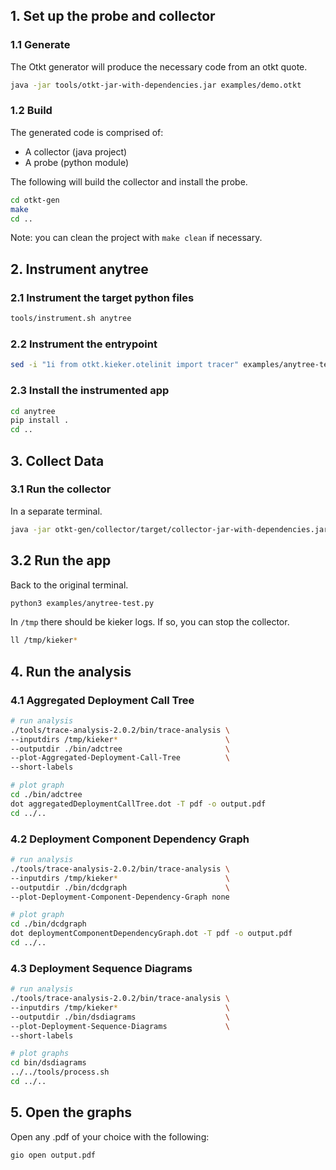 ## 1. Set up the probe and collector

### 1.1 Generate
The Otkt generator will produce the necessary code from an otkt quote.

```bash
java -jar tools/otkt-jar-with-dependencies.jar examples/demo.otkt
```

### 1.2 Build
The generated code is comprised of:
- A collector (java project)
- A probe (python module)

The following will build the collector and install the probe.

```bash
cd otkt-gen
make
cd ..
```

Note: you can clean the project with `make clean` if necessary. 

## 2. Instrument anytree

### 2.1 Instrument the target python files

```bash
tools/instrument.sh anytree
```

### 2.2 Instrument the entrypoint

```bash
sed -i "1i from otkt.kieker.otelinit import tracer" examples/anytree-test.py
```

### 2.3 Install the instrumented app

```bash
cd anytree
pip install .
cd ..
```

## 3. Collect Data

### 3.1 Run the collector
In a separate terminal.

```bash
java -jar otkt-gen/collector/target/collector-jar-with-dependencies.jar -c otkt-gen/config.txt
```

## 3.2 Run the app
Back to the original terminal.

```bash
python3 examples/anytree-test.py
```

In `/tmp` there should be kieker logs. If so, you can stop the collector.

```bash
ll /tmp/kieker*
```

## 4. Run the analysis

### 4.1 Aggregated Deployment Call Tree
```bash
# run analysis
./tools/trace-analysis-2.0.2/bin/trace-analysis \
--inputdirs /tmp/kieker*                        \
--outputdir ./bin/adctree                       \
--plot-Aggregated-Deployment-Call-Tree          \
--short-labels

# plot graph
cd ./bin/adctree
dot aggregatedDeploymentCallTree.dot -T pdf -o output.pdf
cd ../..
```

### 4.2 Deployment Component Dependency Graph
```bash
# run analysis 
./tools/trace-analysis-2.0.2/bin/trace-analysis \
--inputdirs /tmp/kieker*                        \
--outputdir ./bin/dcdgraph                      \
--plot-Deployment-Component-Dependency-Graph none

# plot graph
cd ./bin/dcdgraph
dot deploymentComponentDependencyGraph.dot -T pdf -o output.pdf
cd ../..
```

### 4.3 Deployment Sequence Diagrams
```bash
# run analysis
./tools/trace-analysis-2.0.2/bin/trace-analysis \
--inputdirs /tmp/kieker*                        \
--outputdir ./bin/dsdiagrams                    \
--plot-Deployment-Sequence-Diagrams             \
--short-labels

# plot graphs
cd bin/dsdiagrams
../../tools/process.sh
cd ../..
```

## 5. Open the graphs
Open any .pdf of your choice with the following:

```bash
gio open output.pdf
```


